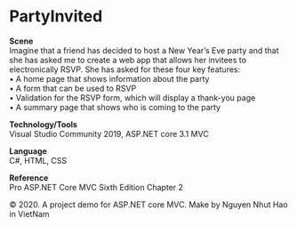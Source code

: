 # PartyInvited

**Scene**  
  Imagine that a friend has decided to host a New Year’s Eve party and that she has asked me to create a web app that allows her invitees to electronically RSVP. She has asked for these four key features:  
• A home page that shows information about the party  
• A form that can be used to RSVP  
• Validation for the RSVP form, which will display a thank-you page  
• A summary page that shows who is coming to the party  

**Technology/Tools**  
Visual Studio Community 2019, ASP.NET core 3.1 MVC 

**Language**  
C#, HTML, CSS 

**Reference**  
Pro ASP.NET Core MVC Sixth Edition Chapter 2  

© 2020. A project demo for ASP.NET core MVC. Make by Nguyen Nhut Hao in VietNam 